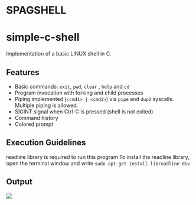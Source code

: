 # SPAGSHELL
simple-c-shell
==============
Implementation of a basic LINUX shell in C.

Features
--------


* Basic commands: `exit`, `pwd`, `clear` , `help` and `cd`
* Program invocation with forking and child processes
* Piping implemented (`<cmd1> | <cmd2>`) via `pipe` and `dup2` syscalls. Multiple piping is allowed.
* SIGINT signal when Ctrl-C is pressed (shell is not exited)
* Command history
* Colored prompt

Execution Guidelines
----------------------------
readline library is required to run this program
To install the readline library, open the terminal window and write
`sudo apt-get install libreadline-dev`

Output
-------

![](Test.gif)

